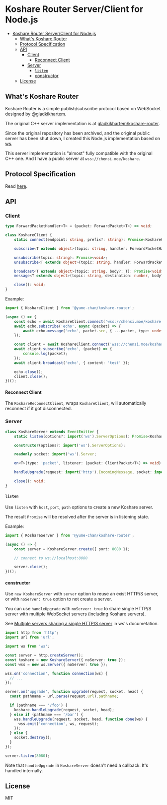 # Koshare Router Server/Client for Node.js

- [Koshare Router Server/Client for Node.js](#Koshare-Router-ServerClient-for-Nodejs)
  - [What's Koshare Router](#Whats-Koshare-Router)
  - [Protocol Specification](#Protocol-Specification)
  - [API](#API)
    - [Client](#Client)
      - [Reconnect Client](#Reconnect-Client)
    - [Server](#Server)
      - [`listen`](#listen)
      - [constructor](#constructor)
  - [License](#License)

## What's Koshare Router

Koshare Router is a simple publish/subscribe protocol based on WebSocket designed by [@gladkikhartem](https://github.com/gladkikhartem).

The original C++ server implementation is at [gladkikhartem/koshare-router](https://github.com/gladkikhartem/koshare-router).

Since the original repository has been archived, and the original public server has been shut down, I created this Node.js implementation based on [ws](https://github.com/websockets/ws).

This server implementation is "almost" fully compatible with the original C++ one. And I have a public server at `wss://chensi.moe/koshare`.

## Protocol Specification

Read [here](docs/protocol-specification.md).

## API

### Client

``` ts
type ForwardPacketHandler<T> = (packet: ForwardPacket<T>) => void;

class KoshareClient {
    static connect(endpoint: string, prefix?: string): Promise<KoshareClient>;

    subscribe<T extends object>(topic: string, handler: ForwardPacketHandler<T>): Promise<void>;

    unsubscribe(topic: string): Promise<void>;
    unsubscribe<T extends object>(topic: string, handler: ForwardPacketHandler<T>): Promise<void>;

    broadcast<T extends object>(topic: string, body?: T): Promise<void>;
    message<T extends object>(topic: string, destination: number, body?: T): Promise<void>;

    close(): void;
}
```

Example:

``` ts
import { KoshareClient } from '@yume-chan/koshare-router';

(async () => {
    const echo = await KoshareClient.connect('wss://chensi.moe/koshare');
    await echo.subscribe('echo', async (packet) => {
        await echo.message('echo', packet.src, { ...packet, type: undefined, topic: undefined, src: undefined, dst: undefined });
    });

    const client = await KoshareClient.connect('wss://chensi.moe/koshare');
    await client.subscribe('echo', (packet) => {
        console.log(packet);
    });
    await client.broadcast('echo', { content: 'test' });

    echo.close();
    client.close();
})();
```

#### Reconnect Client

The `KoshareReconnectClient`, wraps `KoshareClient`, will automatically reconnect if it got disconnected.

### Server

```ts
class KoshareServer extends EventEmitter {
    static listen(options?: import('ws').ServerOptions): Promise<KoshareServer>;

    constructor(options?: import('ws').ServerOptions);

    readonly socket: import('ws').Server;

    on<T>(type: 'packet', listener: (packet: ClientPacket<T>) => void): this;

    handleUpgrade(request: import('http').IncomingMessage, socket: import('net').Socket, upgradeHead: Buffer): void;

    close(): void;
}
```

#### `listen`

Use `listen` with `host`, `port`, `path` options to create a new Koshare server.

The result `Promise` will be resolved after the server is in listening state.

Example:

``` ts
import { KoshareServer } from '@yume-chan/koshare-router';

(async () => {
    const server = KoshareServer.create({ port: 8080 });

    // connect to ws://localhost:8080

    server.close();
})();
```

#### constructor

Use `new KoshareServer` with `server` option to reuse an exist HTTP/S server, or with `noServer: true` option to not create a server.

You can use `handleUpgrade` with `noServer: true` to share single HTTP/S server with multiple WebSocket servers (including Koshare servers).

See [Multiple servers sharing a single HTTP/S server](https://github.com/websockets/ws#multiple-servers-sharing-a-single-https-server) in ws's documetation.

``` ts
import http from 'http';
import url from 'url';

import ws from 'ws';

const server = http.createServer();
const koshare = new KoshareServer({ noServer: true });
const wss = new ws.Server({ noServer: true });

wss.on('connection', function connection(ws) {
  // ...
});

server.on('upgrade', function upgrade(request, socket, head) {
  const pathname = url.parse(request.url).pathname;

  if (pathname === '/foo') {
    koshare.handleUpgrade(request, socket, head);
  } else if (pathname === '/bar') {
    wss.handleUpgrade(request, socket, head, function done(ws) {
      wss.emit('connection', ws, request);
    });
  } else {
    socket.destroy();
  }
});

server.listen(8080);
```

Note that `handleUpgrade` in `KoshareServer` doesn't need a callback. It's handled internally.

## License

MIT
